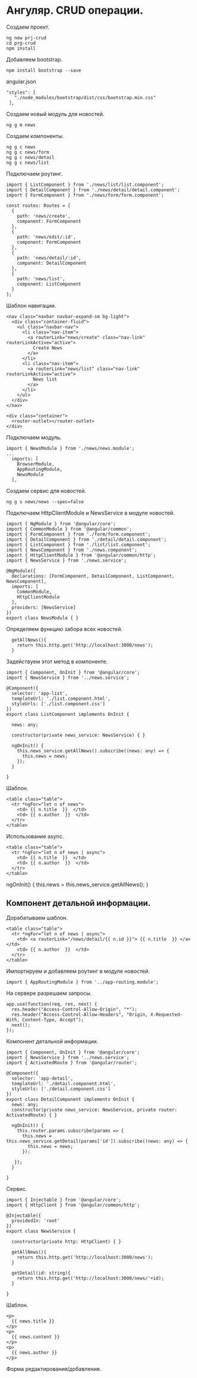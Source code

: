 # Ангуляр. CRUD операции.

Создаем проект.

    ng new prj-crud
    cd prg-crud
    npm install
    
Добавляем bootstrap.

    npm install bootstrap --save
    
angular.json

    "styles": [
       "./node_modules/bootstrap/dist/css/bootstrap.min.css"
     ],
    
Создаем новый модуль для новостей.

    ng g m news
    
Создаем компоненты.

    ng g c news
    ng g c news/form
    ng g c news/detail
    ng g c news/list
    
Подключаем роутинг.


    import { ListComponent } from './news/list/list.component';
    import { DetailComponent } from './news/detail/detail.component';
    import { FormComponent } from './news/form/form.component';

    const routes: Routes = [
      {
        path: 'news/create',
        component: FormComponent
      },
      {
        path: 'news/edit/:id',
        component: FormComponent
      },
      {
        path: 'news/detail/:id',
        component: DetailComponent
      },
      {
        path: 'news/list',
        component: ListComponent
      }
    ];

Шаблон навигации.

    <nav class="navbar navbar-expand-sm bg-light">
      <div class="container-fluid">
        <ul class="navbar-nav">
          <li class="nav-item">
            <a routerLink="news/create" class="nav-link" routerLinkActive="active">
              Create News
            </a>
          </li>
          <li class="nav-item">
            <a routerLink="news/list" class="nav-link" routerLinkActive="active">
              News list
            </a>
          </li>
        </ul>
      </div>
    </nav>

    <div class="container">
      <router-outlet></router-outlet>
    </div>
    
Подключаем модуль.


    import { NewsModule } from './news/news.module';    
    ...
      imports: [
        BrowserModule,
        AppRoutingModule,
        NewsModule
      ],
      
Создаем сервис для новостей.

    ng g s news/news --spec=false     
    
Подключаем HttpClientModule и NewsService в модуле новостей.

    import { NgModule } from '@angular/core';
    import { CommonModule } from '@angular/common';
    import { FormComponent } from './form/form.component';
    import { DetailComponent } from './detail/detail.component';
    import { ListComponent } from './list/list.component';
    import { NewsComponent } from './news.component';
    import { HttpClientModule } from '@angular/common/http';
    import { NewsService } from './news.service';

    @NgModule({
      declarations: [FormComponent, DetailComponent, ListComponent, NewsComponent],
      imports: [
        CommonModule,
        HttpClientModule
      ],
      providers: [NewsService]
    })
    export class NewsModule { }


      
Определяем функцию забора всех новостей.  
      
          
      getAllNews(){
        return this.http.get('http://localhost:3000/news');
      }   
      
Задействуем этот метод в компоненте.

    import { Component, OnInit } from '@angular/core';
    import { NewsService } from '../news.service';

    @Component({
      selector: 'app-list',
      templateUrl: './list.component.html',
      styleUrls: ['./list.component.css']
    })
    export class ListComponent implements OnInit {

      news: any;

      constructor(private news_service: NewsService) { }

      ngOnInit() {
        this.news_service.getAllNews().subscribe((news: any) => {
          this.news = news;
        });
      }

    }

Шаблон.

    <table class="table">
      <tr *ngFor="let n of news">
        <td> {{ n.title  }}  </td>
        <td> {{ n.author  }}  </td>
      </tr>
    </table>    
    
    
Использование async.

        
    <table class="table">
      <tr *ngFor="let n of news | async">
        <td> {{ n.title  }}  </td>
        <td> {{ n.author  }}  </td>
      </tr>
    </table>    
   
  ngOnInit() {
    this.news = this.news_service.getAllNews();
  }    
    
## Компонент детальной информации.

Дорабатываем шаблон.

    <table class="table">
      <tr *ngFor="let n of news | async">
        <td> <a routerLink="/news/detail/{{ n.id }}"> {{ n.title  }} </a>  </td>
        <td> {{ n.author  }}  </td>
      </tr>
    </table>

Импортируем и добавляем роутинг в модуле новостей.

    import { AppRoutingModule } from '../app-routing.module';        
      
На сервере разрешаем запросы.

    app.use(function(req, res, next) {
      res.header("Access-Control-Allow-Origin", "*"); 
      res.header("Access-Control-Allow-Headers", "Origin, X-Requested-With, Content-Type, Accept");
      next();
    });
      
      
      
      
Компонент детальной информации.

    import { Component, OnInit } from '@angular/core';
    import { NewsService } from '../news.service';
    import { ActivatedRoute } from '@angular/router';

    @Component({
      selector: 'app-detail',
      templateUrl: './detail.component.html',
      styleUrls: ['./detail.component.css']
    })
    export class DetailComponent implements OnInit {
      news: any;
      constructor(private news_service: NewsService, private router: ActivatedRoute) { }

      ngOnInit() {
        this.router.params.subscribe(params => {
          this.news = this.news_service.getDetail(params['id']).subscribe((news: any) => {
            this.news = news;
          });

       });
      }

    }


Сервис.

    import { Injectable } from '@angular/core';
    import { HttpClient } from '@angular/common/http';

    @Injectable({
      providedIn: 'root'
    })
    export class NewsService {

      constructor(private http: HttpClient) { }

      getAllNews(){
        return this.http.get('http://localhost:3000/news');
      }

      getDetail(id: string){
        return this.http.get('http://localhost:3000/news/'+id);
      }

    }


Шаблон.

    <p>
      {{ news.title }}
    </p>
    <p>
      {{ news.content }}
    </p>
    <p>
      {{ news.author }}
    </p>
          
Форма редактирования/добавления.          
      
      
      

